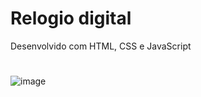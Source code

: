 # Relogio digital 
Desenvolvido com HTML, CSS e JavaScript
#
![image](https://github.com/ismycris/Relogio/assets/104570782/5df3c147-6c48-4189-af44-a7acea2284cf)
